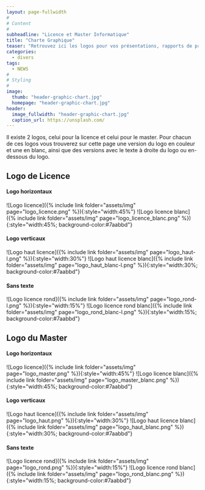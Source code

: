 ```yaml
---
layout: page-fullwidth
#
# Content
#
subheadline: "Licence et Master Informatique"
title: "Charte Graphique"
teaser: "Retrouvez ici les logos pour vos présentations, rapports de projet et stage." 
categories:
  - divers
tags:
  - NEWS
#
# Styling
#
image:
  thumb: "header-graphic-chart.jpg"
  homepage: "header-graphic-chart.jpg"
header:
  image_fullwidth: "header-graphic-chart.jpg"
  caption_url: https://unsplash.com/
---
```


Il existe 2 logos, celui pour la licence et celui pour le master. Pour chacun de ces logos vous trouverez sur cette page une version du logo en couleur et une en blanc, ainsi que des versions avec le texte à droite du logo ou en-dessous du logo.

##  Logo de Licence

####  Logo horizontaux

![Logo licence]({% include link folder="assets/img" page="logo_licence.png" %}){:style="width:45%"}
![Logo licence blanc]({% include link folder="assets/img" page="logo_licence_blanc.png" %}){:style="width:45%; background-color:#7aabbd"}

####  Logo verticaux

![Logo haut licence]({% include link folder="assets/img" page="logo_haut-l.png" %}){:style="width:30%"}
![Logo haut licence blanc]({% include link folder="assets/img" page="logo_haut_blanc-l.png" %}){:style="width:30%; background-color:#7aabbd"}

####  Sans texte

![Logo licence rond]({% include link folder="assets/img" page="logo_rond-l.png" %}){:style="width:15%"}
![Logo licence rond blanc]({% include link folder="assets/img" page="logo_rond_blanc-l.png" %}){:style="width:15%; background-color:#7aabbd"}

##  Logo du Master

####  Logo horizontaux

![Logo licence]({% include link folder="assets/img" page="logo_master.png" %}){:style="width:45%"}
![Logo licence blanc]({% include link folder="assets/img" page="logo_master_blanc.png" %}){:style="width:45%; background-color:#7aabbd"}

####  Logo verticaux

![Logo haut licence]({% include link folder="assets/img" page="logo_haut.png" %}){:style="width:30%"}
![Logo haut licence blanc]({% include link folder="assets/img" page="logo_haut_blanc.png" %}){:style="width:30%; background-color:#7aabbd"}

####  Sans texte

![Logo licence rond]({% include link folder="assets/img" page="logo_rond.png" %}){:style="width:15%"}
![Logo licence rond blanc]({% include link folder="assets/img" page="logo_rond_blanc.png" %}){:style="width:15%; background-color:#7aabbd"}
